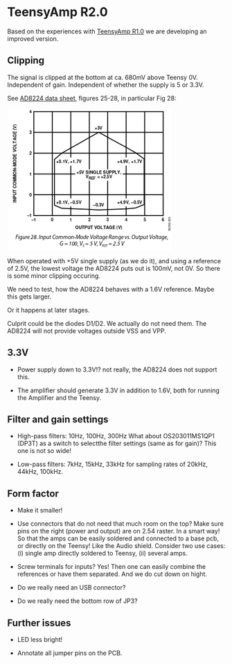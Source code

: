 # TeensyAmp R2.0

Based on the experiences with [TeensyAmp R1.0](../R1.0) we are
developing an improved version.


## Clipping

The signal is clipped at the bottom at ca. 680mV above Teensy
0V. Independent of gain.  Independent of whether the supply is 5 or
3.3V.

See [AD8224 data
  sheet](https://www.analog.com/media/en/technical-documentation/data-sheets/AD8224.pdf),
figures 25-28, in particular Fig 28:

![AD8224-Fig28](images/AD8224-Fig28.png)

When operated with +5V single supply (as we do it), and using a
reference of 2.5V, the lowest voltage the AD8224 puts out is 100mV,
not 0V. So there is some minor clipping occuring.

We need to test, how the AD8224 behaves with a 1.6V reference. Maybe
this gets larger.

Or it happens at later stages.

Culprit could be the diodes D1/D2. We actually do not need them. The
AD8224 will not provide voltages outside VSS and VPP.


## 3.3V

- Power supply down to 3.3V!? not really, the AD8224 does not support
  this.

- The amplifier should generate 3.3V in addition to 1.6V,
  both for running the Amplifier and the Teensy.


## Filter and gain settings

- High-pass filters: 10Hz, 100Hz, 300Hz What about OS203011MS1QP1
  (DP3T) as a switch to selectthe filter settings (same as for gain)?
  This one is not so wide!

- Low-pass filters: 7kHz, 15kHz, 33kHz for sampling rates of 20kHz,
  44kHz, 100kHz.


## Form factor

- Make it smaller!

- Use connectors that do not need that much room on the top?
  Make sure pins on the right (power and output) are on 2.54 raster.
  In a smart way! So that the amps can be easily soldered and connected
  to a base pcb, or directly on the Teensy! Like the Audio shield.
  Consider two use cases: (i) single amp directly soldered to Teensy,
  (ii) several amps.

- Screw terminals for inputs? Yes! Then one can easily combine the
  references or have them separated. And we do cut down on hight.

- Do we really need an USB connector?

- Do we really need the bottom row of JP3?


## Further issues

- LED less bright!

- Annotate all jumper pins on the PCB.

